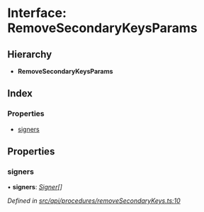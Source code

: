 # Interface: RemoveSecondaryKeysParams

## Hierarchy

* **RemoveSecondaryKeysParams**

## Index

### Properties

* [signers](removesecondarykeysparams.md#signers)

## Properties

###  signers

• **signers**: *[Signer](../globals.md#signer)[]*

*Defined in [src/api/procedures/removeSecondaryKeys.ts:10](https://github.com/PolymathNetwork/polymesh-sdk/blob/2a4e4111/src/api/procedures/removeSecondaryKeys.ts#L10)*
